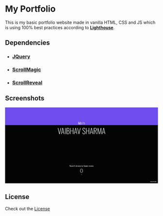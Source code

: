 # My Portfolio
This is my basic portfolio website made in vanilla HTML, CSS and JS which is using 100% best practices according to [**Lighthouse**](https://github.com/GoogleChrome/lighthouse).
## Dependencies
* ### [JQuery](https://github.com/jquery/jquery)
* ### [ScrollMagic](https://github.com/janpaepke/ScrollMagic)
* ### [ScrollReveal](https://github.com/jlmakes/scrollreveal)
## Screenshots
![Screenshot](images/screenshot.png)
## License
Check out the [License](LICENSE)